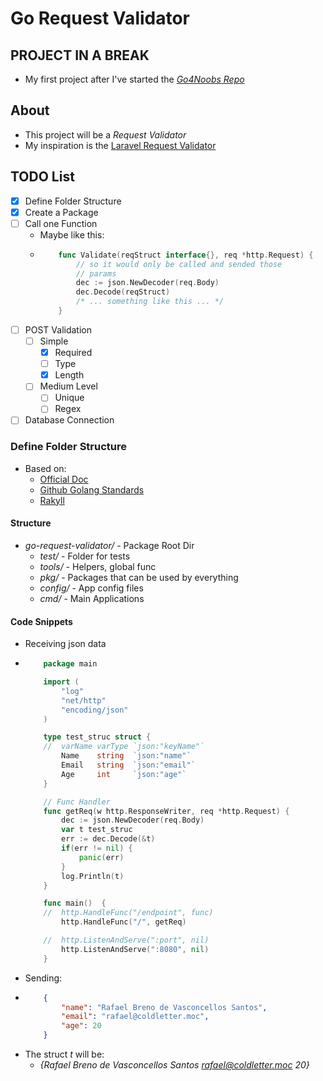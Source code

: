 # Go Request Validator
## __PROJECT IN A BREAK__
- My first project after I've started the [_Go4Noobs Repo_](https://github.com/rafaelbreno/go4noobs)
## About
- This project will be a _Request Validator_
- My inspiration is the [Laravel Request Validator](https://laravel.com/docs/7.x/validation#quick-writing-the-validation-logic)
## TODO List
- [x] Define Folder Structure
- [x] Create a Package
- [ ] Call one Function
    - Maybe like this:
    -   ```go
            func Validate(reqStruct interface{}, req *http.Request) {
                // so it would only be called and sended those 
                // params
                dec := json.NewDecoder(req.Body)
                dec.Decode(reqStruct)
                /* ... something like this ... */
            }
        ```
- [ ] POST Validation
    - [ ] Simple
        - [x] Required
        - [ ] Type 
        - [x] Length
    - [ ] Medium Level
        - [ ] Unique
        - [ ] Regex
- [ ] Database Connection
### Define Folder Structure
- Based on:
    - [Official Doc](https://golang.org/doc/code.html#Introduction)
    - [Github Golang Standards](https://github.com/golang-standards/project-layout)
    - [Rakyll](https://rakyll.org/style-packages/)
#### Structure
- _go-request-validator/_ - Package Root Dir
    - _test/_   - Folder for tests
    - _tools/_  - Helpers, global func
    - _pkg/_    - Packages that can be used by everything
    - _config/_ - App config files
    - _cmd/_    - Main Applications

#### Code Snippets
- Receiving json data
-   ```go
        package main

        import (
            "log"
            "net/http"
            "encoding/json"
        )

        type test_struc struct {
        //  varName varType `json:"keyName"`
            Name    string  `json:"name"`
            Email   string  `json:"email"`
            Age     int     `json:"age"`
        }

        // Func Handler
        func getReq(w http.ResponseWriter, req *http.Request) {
            dec := json.NewDecoder(req.Body)
            var t test_struc
            err := dec.Decode(&t)
            if(err != nil) {
                panic(err)
            }
            log.Println(t)
        }

        func main()  {
        //  http.HandleFunc("/endpoint", func)
            http.HandleFunc("/", getReq)

        //  http.ListenAndServe(":port", nil)
            http.ListenAndServe(":8080", nil)
        }
    ```
- Sending:
-   ```json
        {
            "name": "Rafael Breno de Vasconcellos Santos",
            "email": "rafael@coldletter.moc",
            "age": 20
        }
    ```
- The struct _t_ will be:
    - _{Rafael Breno de Vasconcellos Santos rafael@coldletter.moc 20}_
